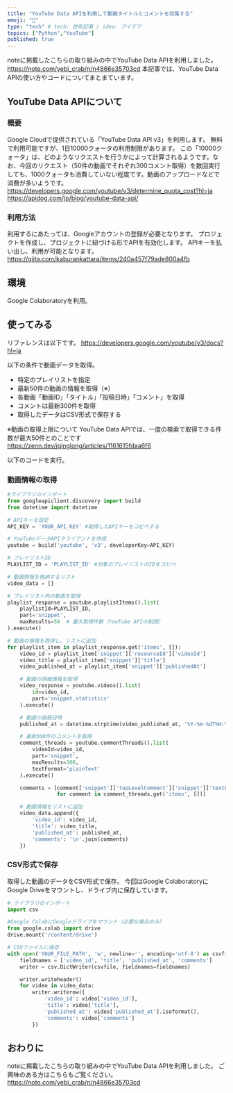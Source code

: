 ```yaml
---
title: "YouTube Data APIを利用して動画タイトルとコメントを収集する"
emoji: "💬"
type: "tech" # tech: 技術記事 / idea: アイデア
topics: ["Python","YouTube"]
published: true
---
```


noteに掲載したこちらの取り組みの中でYouTube Data APIを利用しました。
https://note.com/yebi_crab/n/n4866e35703cd
本記事では、YouTube Data APIの使い方やコードについてまとまています。

## YouTube Data APIについて
### 概要
Google Cloudで提供されている「YouTube Data API v3」を利用します。
無料で利用可能ですが、1日10000クォータの利用制限があります。
この「10000クォータ」は、どのようなリクエストを行うかによって計算されるようです。なお、今回のリクエスト（50件の動画でそれぞれ300コメント取得）を数回実行しても、1000クォータも消費していない程度です。動画のアップロードなどで消費が多いようです。
https://developers.google.com/youtube/v3/determine_quota_cost?hl=ja
https://apidog.com/jp/blog/youtube-data-api/

### 利用方法
利用するにあたっては、Googleアカウントの登録が必要となります。
プロジェクトを作成し、プロジェクトに紐づける形でAPIを有効化します。
APIキーを払い出し、利用が可能となります。
https://qiita.com/kaburankattara/items/240a457f79ade800a4fb

## 環境
Google Colaboratoryを利用。

## 使ってみる
リファレンスは以下です。
https://developers.google.com/youtube/v3/docs?hl=ja

以下の条件で動画データを取得。
- 特定のプレイリストを指定
- 最新50件の動画の情報を取得（※）
- 各動画「動画ID」「タイトル」「投稿日時」「コメント」を取得
- コメントは最新300件を取得
- 取得したデータはCSV形式で保存する

※動画の取得上限について
YouTube Data APIでは、一度の検索で取得できる件数が最大50件とのことです
https://zenn.dev/jqinglong/articles/1161615fdaa6f6

以下のコードを実行。

### 動画情報の取得
```py
#ライブラリのインポート
from googleapiclient.discovery import build
from datetime import datetime

# APIキーを設定
API_KEY = 'YOUR_API_KEY' #取得したAPIキーをコピペする

# YouTubeデータAPIクライアントを作成
youtube = build('youtube', 'v3', developerKey=API_KEY)

# プレイリストID
PLAYLIST_ID = 'PLAYLIST_ID' #対象のプレイリストのIDをコピペ

# 動画情報を格納するリスト
video_data = []

# プレイリスト内の動画を取得
playlist_response = youtube.playlistItems().list(
    playlistId=PLAYLIST_ID,
    part='snippet',
    maxResults=50  # 最大取得件数（YouTube APIの制限）
).execute()

# 動画の情報を取得し、リストに追加
for playlist_item in playlist_response.get('items', []):
    video_id = playlist_item['snippet']['resourceId']['videoId']
    video_title = playlist_item['snippet']['title']
    video_published_at = playlist_item['snippet']['publishedAt']

    # 動画の詳細情報を取得
    video_response = youtube.videos().list(
        id=video_id,
        part='snippet,statistics'
    ).execute()

    # 動画の投稿日時
    published_at = datetime.strptime(video_published_at, '%Y-%m-%dT%H:%M:%SZ')

    # 最新300件のコメントを取得
    comment_threads = youtube.commentThreads().list(
        videoId=video_id,
        part='snippet',
        maxResults=300,
        textFormat='plainText'
    ).execute()

    comments = [comment['snippet']['topLevelComment']['snippet']['textDisplay']
                for comment in comment_threads.get('items', [])]

    # 動画情報をリストに追加
    video_data.append({
        'video_id': video_id,
        'title': video_title,
        'published_at': published_at,
        'comments': '\n'.join(comments)
    })
```

### CSV形式で保存
取得した動画のデータをCSV形式で保存。
今回はGoogle ColaboratoryにGoogle Driveをマウントし、ドライブ内に保存しています。
```py
# ライブラリのインポート
import csv

#Google ColabにGoogleドライブをマウント（必要な場合のみ）
from google.colab import drive
drive.mount('/content/drive')

# CSVファイルに保存
with open('YOUR_FILE_PATH', 'w', newline='', encoding='utf-8') as csvfile: #ファイルパスをコピペ
    fieldnames = ['video_id', 'title', 'published_at', 'comments']
    writer = csv.DictWriter(csvfile, fieldnames=fieldnames)

    writer.writeheader()
    for video in video_data:
        writer.writerow({
            'video_id': video['video_id'],
            'title': video['title'],
            'published_at': video['published_at'].isoformat(),
            'comments': video['comments']
        })
```

## おわりに
noteに掲載したこちらの取り組みの中でYouTube Data APIを利用しました。
ご興味のある方はこちらもご覧ください。
https://note.com/yebi_crab/n/n4866e35703cd
